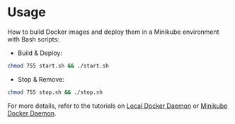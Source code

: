 # Usage

How to build Docker images and deploy them in a Minikube environment with Bash scripts:

* Build & Deploy: 
```bash
chmod 755 start.sh && ./start.sh
```

* Stop & Remove:
```bash
chmod 755 stop.sh && ./stop.sh
```

For more details, refer to the tutorials on [Local Docker Daemon](https://github.com/LamSut/Play-with-Containers/blob/main/5.node/tutorial-local.md) or [Minikube Docker Daemon](https://github.com/LamSut/Play-with-Containers/blob/main/5.node/tutorial-minikube.md).
